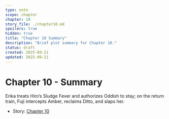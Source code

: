 ```yaml
---
type: note
scope: chapter
chapter: 10
story_file: ./chapter10.md
spoilers: true
hidden: true
title: "Chapter 10 Summary"
description: "Brief plot summary for Chapter 10."
status: draft
created: 2025-09-21
updated: 2025-09-21
---
```


# Chapter 10 - Summary

Erika treats Hiro’s Sludge Fever and authorizes Oddish to stay; on the return train, Fuji intercepts Amber, reclaims Ditto, and slaps her.

- Story: [Chapter 10](./chapter10.md)


